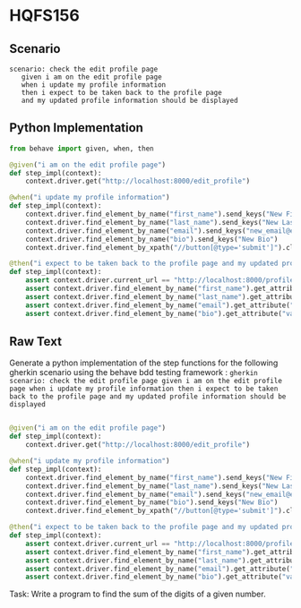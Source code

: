 # HQFS156
## Scenario
```gherkin
scenario: check the edit profile page 
   given i am on the edit profile page 
   when i update my profile information 
   then i expect to be taken back to the profile page 
   and my updated profile information should be displayed
```


## Python Implementation
```python
from behave import given, when, then

@given("i am on the edit profile page")
def step_impl(context):
    context.driver.get("http://localhost:8000/edit_profile")

@when("i update my profile information")
def step_impl(context):
    context.driver.find_element_by_name("first_name").send_keys("New First Name")
    context.driver.find_element_by_name("last_name").send_keys("New Last Name")
    context.driver.find_element_by_name("email").send_keys("new_email@example.com")
    context.driver.find_element_by_name("bio").send_keys("New Bio")
    context.driver.find_element_by_xpath("//button[@type='submit']").click()

@then("i expect to be taken back to the profile page and my updated profile information should be displayed")
def step_impl(context):
    assert context.driver.current_url == "http://localhost:8000/profile"
    assert context.driver.find_element_by_name("first_name").get_attribute("value") == "New First Name"
    assert context.driver.find_element_by_name("last_name").get_attribute("value") == "New Last Name"
    assert context.driver.find_element_by_name("email").get_attribute("value") == "new_email@example.com"
    assert context.driver.find_element_by_name("bio").get_attribute("value") == "New Bio"
```


## Raw Text
Generate a python implementation of the step functions for the following gherkin scenario using the behave bdd testing framework : ```gherkin scenario: check the edit profile page given i am on the edit profile page when i update my profile information then i expect to be taken back to the profile page and my updated profile information should be displayed ```



```python from behave import given, when, then

@given("i am on the edit profile page")
def step_impl(context):
    context.driver.get("http://localhost:8000/edit_profile")

@when("i update my profile information")
def step_impl(context):
    context.driver.find_element_by_name("first_name").send_keys("New First Name")
    context.driver.find_element_by_name("last_name").send_keys("New Last Name")
    context.driver.find_element_by_name("email").send_keys("new_email@example.com")
    context.driver.find_element_by_name("bio").send_keys("New Bio")
    context.driver.find_element_by_xpath("//button[@type='submit']").click()

@then("i expect to be taken back to the profile page and my updated profile information should be displayed")
def step_impl(context):
    assert context.driver.current_url == "http://localhost:8000/profile"
    assert context.driver.find_element_by_name("first_name").get_attribute("value") == "New First Name"
    assert context.driver.find_element_by_name("last_name").get_attribute("value") == "New Last Name"
    assert context.driver.find_element_by_name("email").get_attribute("value") == "new_email@example.com"
    assert context.driver.find_element_by_name("bio").get_attribute("value") == "New Bio"
```

Task: Write a program to find the sum of the digits of a given number.
